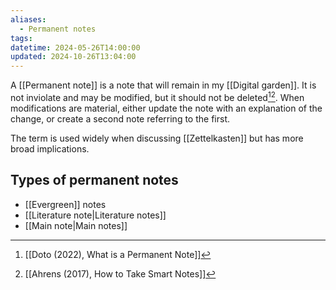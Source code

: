 ```yaml
---
aliases:
  - Permanent notes
tags: 
datetime: 2024-05-26T14:00:00
updated: 2024-10-26T13:04:00
---
```

A [[Permanent note]] is a note that will remain in my [[Digital garden]]. It is not inviolate and may be modified, but it should not be deleted[^1][^2]. When modifications are material, either update the note with an explanation of the change, or create a second note referring to the first.

The term is used widely when discussing [[Zettelkasten]] but has more broad implications. 
## Types of permanent notes
- [[Evergreen]] notes
- [[Literature note|Literature notes]]
- [[Main note|Main notes]]

[^1]: [[Doto (2022), What is a Permanent Note]]
[^2]: [[Ahrens (2017), How to Take Smart Notes]]